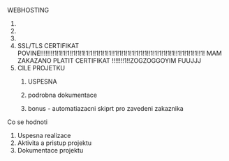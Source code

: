 WEBHOSTING 

1)
2)
3)
4) SSL/TLS CERTIFIKAT POVINE!!!!!!!!1!1!1!1!!1!1!1!1!1!!1!1!1!1!!1!1!1!1!1!1!1!1!!1!1!1!1!1!1!!1!1!1!1!1!!1! MAM ZAKAZANO PLATIT CERTIFIKAT !!!!!!!1!!ZOGZOGGOYIM FUUJJJ
5) CILE PROJETKU
	1. USPESNA
	
	3. podrobna dokumentace
	4. bonus - automatiazacni skiprt pro zavedeni zakaznika

Co se hodnoti 

1) Uspesna realizace
2) Aktivita a pristup projektu
3) Dokumentace projektu 
